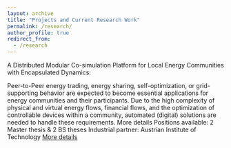 ```yaml
---
layout: archive
title: "Projects and Current Research Work"
permalink: /research/
author_profile: true
redirect_from:
  - /research
---
```



A Distributed Modular Co-simulation Platform for Local Energy Communities with Encapsulated Dynamics:

Peer-to-Peer energy trading, energy sharing, self-optimization, or grid-supporting behavior are expected to become essential applications for energy communities and their participants. Due to the high complexity of physical and virtual energy flows, financial flows, and the optimization of controllable devices within a community, automated (digital) solutions are needed to handle these requirements.
More details
Positions available:
2 Master thesis & 2 BS theses
Industrial partner: Austrian Institute of Technology
[More details](http://emesk.github.io/files/local_energy_communities.pdf)




